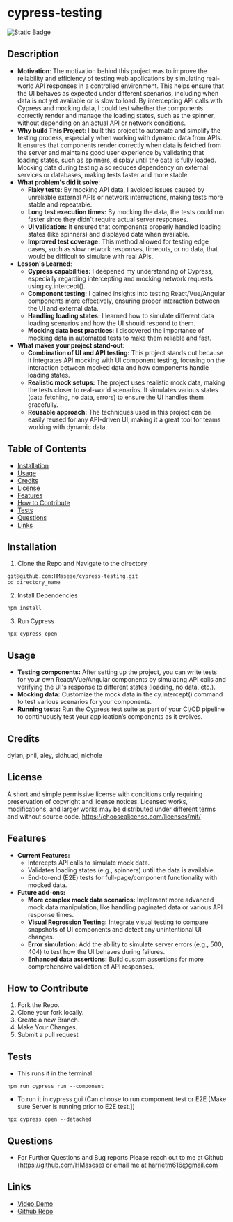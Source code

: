 # cypress-testing

![Static Badge](https://img.shields.io/badge/License-MIT-green)

## Description

- **Motivation**: The motivation behind this project was to improve the reliability and efficiency of testing web applications by simulating real-world API responses in a controlled environment. This helps ensure that the UI behaves as expected under different scenarios, including when data is not yet available or is slow to load. By intercepting API calls with Cypress and mocking data, I could test whether the components correctly render and manage the loading states, such as the spinner, without depending on an actual API or network conditions.
- **Why build This Project**: I built this project to automate and simplify the testing process, especially when working with dynamic data from APIs. It ensures that components render correctly when data is fetched from the server and maintains good user experience by validating that loading states, such as spinners, display until the data is fully loaded. Mocking data during testing also reduces dependency on external services or databases, making tests faster and more stable.
- **What problem's did it solve**: 
    - **Flaky tests:** By mocking API data, I avoided issues caused by unreliable external APIs or network interruptions, making tests more stable and repeatable.
    - **Long test execution times:** By mocking the data, the tests could run faster since they didn't require actual server responses.
    - **UI validation:** It ensured that components properly handled loading states (like spinners) and displayed data when available.
    - **Improved test coverage:** This method allowed for testing edge cases, such as slow network responses, timeouts, or no data, that would be difficult to simulate with real APIs.
- **Lesson's Learned**: 
    - **Cypress capabilities:** I deepened my understanding of Cypress, especially regarding intercepting and mocking network requests using cy.intercept().
    - **Component testing:** I gained insights into testing React/Vue/Angular components more effectively, ensuring proper interaction between the UI and external data.
    - **Handling loading states:** I learned how to simulate different data loading scenarios and how the UI should respond to them.
    - **Mocking data best practices:** I discovered the importance of mocking data in automated tests to make them reliable and fast.
- **What makes your project stand-out**: 
    - **Combination of UI and API testing:** This project stands out because it integrates API mocking with UI component testing, focusing on the interaction between mocked data and how components handle loading states.
    - **Realistic mock setups:** The project uses realistic mock data, making the tests closer to real-world scenarios. It simulates various states (data fetching, no data, errors) to ensure the UI handles them gracefully.
    - **Reusable approach:** The techniques used in this project can be easily reused for any API-driven UI, making it a great tool for teams working with dynamic data.

## Table of Contents

- [Installation](#installation)
- [Usage](#usage)
- [Credits](#credits)
- [License](#license)
- [Features](#features)
- [How to Contribute](#how-to-contribute)
- [Tests](#tests)
- [Questions](#questions)
- [Links](#links)

## Installation
1. Clone the Repo and Navigate to the directory
```
git@github.com:HMasese/cypress-testing.git
cd directory_name
```

2. Install Dependencies
```
npm install
```

3. Run Cypress
```
npx cypress open
```

## Usage
- **Testing components:** After setting up the project, you can write tests for your own React/Vue/Angular components by simulating API calls and verifying the UI's response to different states (loading, no data, etc.).
- **Mocking data:** Customize the mock data in the cy.intercept() command to test various scenarios for your components.
- **Running tests:** Run the Cypress test suite as part of your CI/CD pipeline to continuously test your application’s components as it evolves.

## Credits
dylan, phil, aley, sidhuad, nichole

## License
A short and simple permissive license with conditions only requiring preservation of copyright and license notices. Licensed works, modifications, and larger works may be distributed under different terms and without source code. https://choosealicense.com/licenses/mit/

## Features
- **Current Features:**
    - Intercepts API calls to simulate mock data.
    - Validates loading states (e.g., spinners) until the data is available.
    - End-to-end (E2E) tests for full-page/component functionality with mocked data.
- **Future add-ons:**
    - **More complex mock data scenarios:** Implement more advanced mock data manipulation, like handling paginated data or various API response times.
    - **Visual Regression Testing:** Integrate visual testing to compare snapshots of UI components and detect any unintentional UI changes.
    - **Error simulation:** Add the ability to simulate server errors (e.g., 500, 404) to test how the UI behaves during failures.
    - **Enhanced data assertions:** Build custom assertions for more comprehensive validation of API responses.

## How to Contribute
1. Fork the Repo.
2. Clone your fork locally.
3. Create a new Branch.
4. Make Your Changes.
5. Submit a pull request

## Tests
- This runs it in the terminal
```
npm run cypress run --component
```

- To run it in cypress gui (Can choose to run component test or E2E [Make sure Server is running prior to E2E test.])
```
npx cypress open --detached
```

## Questions
- For Further Questions and Bug reports Please reach out to me at Github (https://github.com/HMasese) or email me at harrietm616@gmail.com

## Links
- [Video Demo]()
- [Github Repo](https://github.com/HMasese/cypress-testing)
